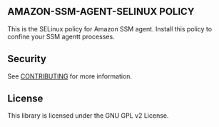 ## AMAZON-SSM-AGENT-SELINUX POLICY

This is the SELinux policy for Amazon SSM agent. Install this policy to confine your SSM agentt processes.

## Security

See [CONTRIBUTING](CONTRIBUTING.md#security-issue-notifications) for more information.

## License

This library is licensed under the GNU GPL v2 License.

